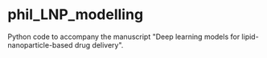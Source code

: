 # phil_LNP_modelling
Python code to accompany the manuscript "Deep learning models for lipid-nanoparticle-based drug delivery".
